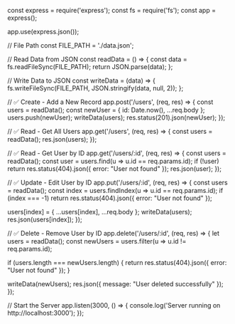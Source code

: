 const express = require('express');
const fs = require('fs');
const app = express();

app.use(express.json());

// File Path
const FILE_PATH = './data.json';

// Read Data from JSON
const readData = () => {
  const data = fs.readFileSync(FILE_PATH);
  return JSON.parse(data);
};

// Write Data to JSON
const writeData = (data) => {
  fs.writeFileSync(FILE_PATH, JSON.stringify(data, null, 2));
};

// ✅ Create - Add a New Record
app.post('/users', (req, res) => {
  const users = readData();
  const newUser = { id: Date.now(), ...req.body };
  users.push(newUser);
  writeData(users);
  res.status(201).json(newUser);
});

// ✅ Read - Get All Users
app.get('/users', (req, res) => {
  const users = readData();
  res.json(users);
});

// ✅ Read - Get User by ID
app.get('/users/:id', (req, res) => {
  const users = readData();
  const user = users.find(u => u.id == req.params.id);
  if (!user) return res.status(404).json({ error: "User not found" });
  res.json(user);
});

// ✅ Update - Edit User by ID
app.put('/users/:id', (req, res) => {
  const users = readData();
  const index = users.findIndex(u => u.id == req.params.id);
  if (index === -1) return res.status(404).json({ error: "User not found" });

  users[index] = { ...users[index], ...req.body };
  writeData(users);
  res.json(users[index]);
});

// ✅ Delete - Remove User by ID
app.delete('/users/:id', (req, res) => {
  let users = readData();
  const newUsers = users.filter(u => u.id != req.params.id);

  if (users.length === newUsers.length) {
    return res.status(404).json({ error: "User not found" });
  }

  writeData(newUsers);
  res.json({ message: "User deleted successfully" });
});

// Start the Server
app.listen(3000, () => {
  console.log('Server running on http://localhost:3000');
});

